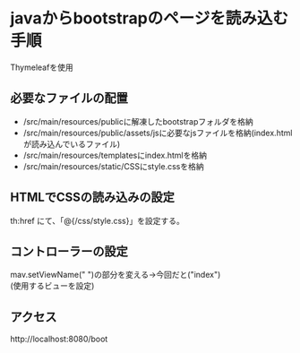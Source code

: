 javaからbootstrapのページを読み込む手順
====
Thymeleafを使用  

## 必要なファイルの配置
* /src/main/resources/publicに解凍したbootstrapフォルダを格納  
* /src/main/resources/public/assets/jsに必要なjsファイルを格納(index.html が読み込んでいるファイル)  
* /src/main/resources/templatesにindex.htmlを格納  
* /src/main/resources/static/CSSにstyle.cssを格納  

## HTMLでCSSの読み込みの設定  
th:href にて、「@{/css/style.css}」を設定する。  

## コントローラーの設定 
mav.setViewName(" ")の部分を変える→今回だと("index")  
(使用するビューを設定)

## アクセス
http://localhost:8080/boot
